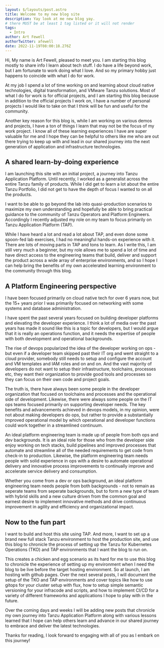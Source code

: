 ```yaml
---
layout: $/layouts/post.astro
title: Welcome to my new blog site
description: Yay look at me new blog yay. 
# there MUST be at least 1 tag listed or it will not render
tags:
  - Intro
author: Art Fewell
authorTwitter: afewell
date: 2022-11-19T08:00:18.276Z
---
```


Hi, My name is Art Fewell, pleased to meet you. I am starting this blog mostly to share info I learn about tech stuff. I do have a life beyond work, but I am fortunate to work doing what I love. And so my primary hobby just happens to coincide with what I do for work. 

At my job I spend a lot of time working on and learning about cloud native technologies, digital transformation, and VMware Tanzu solutions. Most of what I do for work is for official projects, and I am starting this blog because in addition to the official projects I work on, I have a number of personal projects I would like to take on that I think will be fun and useful for the community. 

Another key reason for this blog is, while I am working on various demos and projects, I have a ton of things I learn that may not be the focus of my work project. I know all of these learning experiences I have are super valuable for me and I hope they can be helpful to others like me who are out there trying to keep up with and lead in our shared journey into the next generation of application and infrastructure technologies. 

## A shared learn-by-doing experience

I am launching this site with an initial project, a journey into Tanzu Application Platform. Until recently, I worked as a generalist across the entire Tanzu family of products. While I did get to learn a lot about the entire Tanzu Portfolio, I did not get to have the depth of focus I wanted to on all the products. 

I want to be able to go beyond the lab into quasi-production scenarios to maximize my own understanding and hopefully be able to bring practical guidance to the community of Tanzu Operators and Platform Engineers. Accordingly I recently adjusted my role on my team to focus primarily on Tanzu Application Platform (TAP). 

While I have heard a lot and read a lot about TAP, and even done some spoon-fed lab exercises, I had no meaningful hands-on experience with it. There are lots of moving parts in TAP and tons to learn. As I write this, I am still very much a beginner, but my role allows me to spend a lot of time and have direct access to the engineering teams that build, deliver and support the product across a wide array of enterprise environments, and so I hope I can help bring the benefits of my own accelerated learning environment to the community through this blog. 

## A Platform Engineering perspective

I have been focused primarily on cloud native tech for over 6 years now, but the 15+ years prior I was primarily focused on networking with some systems and database administration. 

I have spent the past several years focused on building developer platforms and elevating the developer experience. I think a lot of media over the past years has made it sound like this is a topic for developers, but I would argue that it is really an operations function, and it needs the expertise of people with both development and operational backgrounds. 

The rise of devops popularized the idea of the developer working on ops - but even if a developer team skipped past their IT org and went straight to a cloud provider, somebody still needs to setup and configure the account and VM templates and IAM roles and on and on. And the vast majority of developers do not want to setup their infrastructure, toolchains, processes etc, they want their organization to provide good tools and processes so they can focus on their own code and project goals. 

The truth is, there have always been some people in the developer organization that focused on toolchains and processes and the operational side of development. Likewise, there were always some people on the IT ops teams focused primarily on supporting developer needs. The key benefits and advancements achieved in devops models, in my opinion, were not about making developers do ops, but rather to provide a substantially improved operational model by which operational and developer functions could work together in a streamlined continuum.

An ideal platform engineering team is made up of people from both ops and dev backgrounds. It is an ideal role for those who from the developer side enjoy working on tech stacks, build pipelines and improved processes that automate and streamline all of the needed requirements to get code from check-in to production. Likewise, the platform engineering team needs people with solid experience in ops with a desire to automate operational delivery and innovative process improvements to continually improve and accelerate service delivery and consumption.

Whether you come from a dev or ops background, an ideal platform engineering team needs people from both backgrounds - not to remain as seperate teams from seperate backgrounds, but to form a new type of team with hybrid skills and a new culture driven from the common goal and earnest desire to implement innovative methods and drive continuous improvement in agility and efficiency and organizational impact.  

## Now to the fun part

I want to build and host this site using TAP. And more, I want to set up a brand new full stack Tanzu environment to host the production site, and use this blog to chronicle the process of setting up the Tanzu for Kubernetes Operations (TKO) and TAP environments that I want the blog to run on. 

This creates a chicken and egg scenario as its hard for me to use this blog to chronicle the experience of setting up my environment when I need the blog to be live before the target hosting environment. So at launch, I am hosting with github pages. Over the next several posts, I will document the setup of the TKO and TAP environments and cover topics like how to use gitops for your cluster setup with flux, how to setup simple semantic versioning for your infracode and scripts, and how to implement CI/CD for a variety of different frameworks and applications I hope to play with in the future. 

Over the coming days and weeks I will be adding new posts that chronicle my own journey into Tanzu Application Platform along with various lessons learned that I hope can help others learn and advance in our shared journey to embrace and deliver the latest technologies.

Thanks for reading, I look forward to engaging with all of you as I embark on this journey!

